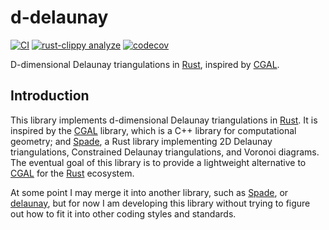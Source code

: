 # d-delaunay

[![CI](https://github.com/acgetchell/d-delaunay/actions/workflows/ci.yml/badge.svg)](https://github.com/acgetchell/d-delaunay/actions/workflows/ci.yml)
[![rust-clippy analyze](https://github.com/acgetchell/d-delaunay/actions/workflows/rust-clippy.yml/badge.svg)](https://github.com/acgetchell/d-delaunay/actions/workflows/rust-clippy.yml)
[![codecov](https://codecov.io/gh/acgetchell/d-delaunay/graph/badge.svg?token=WT7qZGT9bO)](https://codecov.io/gh/acgetchell/d-delaunay)

D-dimensional Delaunay triangulations in [Rust], inspired by [CGAL].

## Introduction

This library implements d-dimensional Delaunay triangulations in [Rust]. It is inspired by the [CGAL] library, which is a C++ library for computational geometry; and [Spade], a Rust library
implementing 2D Delaunay triangulations, Constrained Delaunay triangulations, and Voronoi diagrams. The eventual goal of this library is to provide a lightweight alternative to [CGAL] for the [Rust]
ecosystem.

At some point I may merge it into another library, such as [Spade], or [delaunay], but for now I am developing this library without trying to figure out how to fit it into other coding styles and standards.

[Rust]: https://rust-lang.org
[CGAL]: https://www.cgal.org/
[Spade]: https://github.com/Stoeoef/spade
[delaunay]: https://crates.io/crates/delaunay
